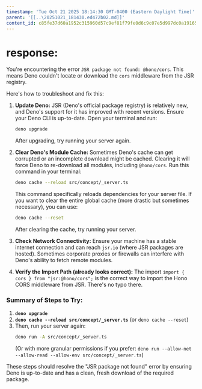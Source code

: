 ```yaml
---
timestamp: 'Tue Oct 21 2025 18:14:30 GMT-0400 (Eastern Daylight Time)'
parent: '[[..\20251021_181430.ed472b02.md]]'
content_id: c85fe37d60a1952c315960d57c9ef81f79fe0d6c9c07e5d997dc0a19165f1ed3
---
```


# response:

You're encountering the error `JSR package not found: @hono/cors`. This means Deno couldn't locate or download the `cors` middleware from the JSR registry.

Here's how to troubleshoot and fix this:

1. **Update Deno:**
   JSR (Deno's official package registry) is relatively new, and Deno's support for it has improved with recent versions. Ensure your Deno CLI is up-to-date.
   Open your terminal and run:
   ```bash
   deno upgrade
   ```
   After upgrading, try running your server again.

2. **Clear Deno's Module Cache:**
   Sometimes Deno's cache can get corrupted or an incomplete download might be cached. Clearing it will force Deno to re-download all modules, including `@hono/cors`.
   Run this command in your terminal:
   ```bash
   deno cache --reload src/concept/_server.ts
   ```
   This command specifically reloads dependencies for your server file. If you want to clear the entire global cache (more drastic but sometimes necessary), you can use:
   ```bash
   deno cache --reset
   ```
   After clearing the cache, try running your server.

3. **Check Network Connectivity:**
   Ensure your machine has a stable internet connection and can reach `jsr.io` (where JSR packages are hosted). Sometimes corporate proxies or firewalls can interfere with Deno's ability to fetch remote modules.

4. **Verify the Import Path (already looks correct):**
   The import `import { cors } from "jsr:@hono/cors";` is the correct way to import the Hono CORS middleware from JSR. There's no typo there.

### Summary of Steps to Try:

1. **`deno upgrade`**
2. **`deno cache --reload src/concept/_server.ts`** (or `deno cache --reset`)
3. Then, run your server again:
   ```bash
   deno run -A src/concept/_server.ts
   ```
   (Or with more granular permissions if you prefer: `deno run --allow-net --allow-read --allow-env src/concept/_server.ts`)

These steps should resolve the "JSR package not found" error by ensuring Deno is up-to-date and has a clean, fresh download of the required package.
